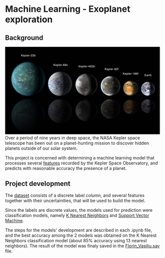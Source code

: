 # Machine Learning - Exoplanet exploration

## Background

<img src=images/exoplanets.jpg>
Over a period of nine years in deep space, the NASA Kepler space telescope has been out on a planet-hunting mission to discover hidden planets outside of our solar system.

This project is concerned with determining a machine learning model that processes several <a href ='https://exoplanetarchive.ipac.caltech.edu/docs/API_kepcandidate_columns.html'>features</a> recorded by the Kepler Space Observatory, and predicts with reasonable accuracy the presence of a planet.

## Project development

The <a href='https://github.com/florin-vasiliu/machine-learning-challenge/blob/master/data/exoplanet_data.csv'>dataset</a> consists of a discrete label column, and several features together with their uncertainities, that will be used to build the model. 

Since the labels are discrete values, the models used for prediction were classification models, namely <a href='https://github.com/florin-vasiliu/machine-learning-challenge/blob/master/Recursive%20Feature%20Elimination%2BK%20Nearest%20Neighbor.ipynb'>K Nearest Neighbors</a> and <a href='https://github.com/florin-vasiliu/machine-learning-challenge/blob/master/Support%20Vector%20Machine.ipynb'>Support Vector Machine</a>.

The steps for the models' development are described in each .ipynb file, and the best accuracy among the 2 models was obtained on the K Nearest Neighbors classification model (about 85% accuracy using 13 nearest neighbors). The result of the model was finaly saved in the <a href='https://github.com/florin-vasiliu/machine-learning-challenge/blob/master/Florin_Vasiliu.sav'>Florin_Vasiliu.sav<a> file.
